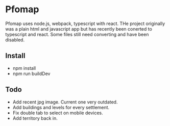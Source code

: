 # Pfomap

Pfomap uses node.js, webpack, typescript with react. THe project originally was a plain html and javascript app but has recently been conerted to typescript and react. Some files still need converting and have been disabled.

## Install

* npm install
* npm run buildDev

## Todo

* Add recent jpg image. Current one very outdated.
* Add buildings and levels for every settlement.
* Fix double tab to select on mobile devices.
* Add territory back in.
